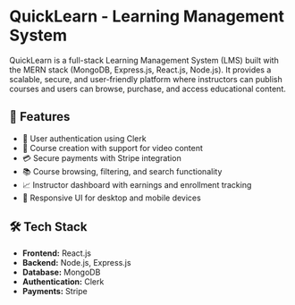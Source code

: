 # QuickLearn - Learning Management System

QuickLearn is a full-stack Learning Management System (LMS) built with the MERN stack (MongoDB, Express.js, React.js, Node.js). It provides a scalable, secure, and user-friendly platform where instructors can publish courses and users can browse, purchase, and access educational content.

## 🌟 Features

- 🔐 User authentication using Clerk
- 🎥 Course creation with support for video content
- 💳 Secure payments with Stripe integration
- 📚 Course browsing, filtering, and search functionality
- 📈 Instructor dashboard with earnings and enrollment tracking
- 📱 Responsive UI for desktop and mobile devices

## 🛠 Tech Stack

- **Frontend:** React.js
- **Backend:** Node.js, Express.js
- **Database:** MongoDB
- **Authentication:** Clerk
- **Payments:** Stripe


